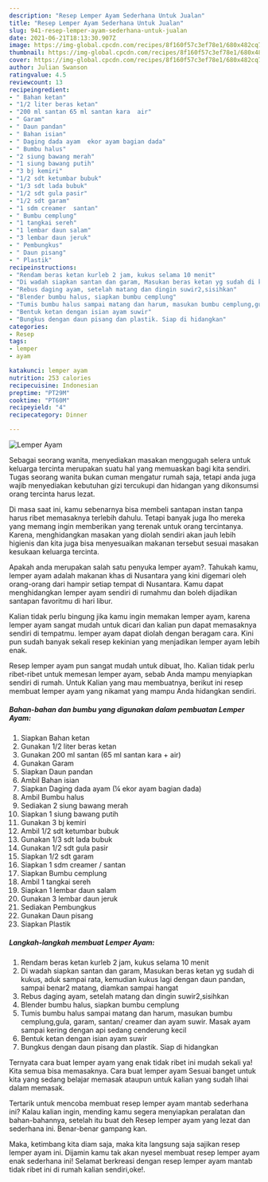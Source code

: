 ```yaml
---
description: "Resep Lemper Ayam Sederhana Untuk Jualan"
title: "Resep Lemper Ayam Sederhana Untuk Jualan"
slug: 941-resep-lemper-ayam-sederhana-untuk-jualan
date: 2021-06-21T18:13:30.907Z
image: https://img-global.cpcdn.com/recipes/8f160f57c3ef78e1/680x482cq70/lemper-ayam-foto-resep-utama.jpg
thumbnail: https://img-global.cpcdn.com/recipes/8f160f57c3ef78e1/680x482cq70/lemper-ayam-foto-resep-utama.jpg
cover: https://img-global.cpcdn.com/recipes/8f160f57c3ef78e1/680x482cq70/lemper-ayam-foto-resep-utama.jpg
author: Julian Swanson
ratingvalue: 4.5
reviewcount: 13
recipeingredient:
- " Bahan ketan"
- "1/2 liter beras ketan"
- "200 ml santan 65 ml santan kara  air"
- " Garam"
- " Daun pandan"
- " Bahan isian"
- " Daging dada ayam  ekor ayam bagian dada"
- " Bumbu halus"
- "2 siung bawang merah"
- "1 siung bawang putih"
- "3 bj kemiri"
- "1/2 sdt ketumbar bubuk"
- "1/3 sdt lada bubuk"
- "1/2 sdt gula pasir"
- "1/2 sdt garam"
- "1 sdm creamer  santan"
- " Bumbu cemplung"
- "1 tangkai sereh"
- "1 lembar daun salam"
- "3 lembar daun jeruk"
- " Pembungkus"
- " Daun pisang"
- " Plastik"
recipeinstructions:
- "Rendam beras ketan kurleb 2 jam, kukus selama 10 menit"
- "Di wadah siapkan santan dan garam, Masukan beras ketan yg sudah di kukus, aduk sampai rata, kemudian kukus lagi dengan daun pandan, sampai benar2 matang, diamkan sampai hangat"
- "Rebus daging ayam, setelah matang dan dingin suwir2,sisihkan"
- "Blender bumbu halus, siapkan bumbu cemplung"
- "Tumis bumbu halus sampai matang dan harum, masukan bumbu cemplung,gula, garam, santan/ creamer dan ayam suwir. Masak ayam sampai kering dengan api sedang cenderung kecil"
- "Bentuk ketan dengan isian ayam suwir"
- "Bungkus dengan daun pisang dan plastik. Siap di hidangkan"
categories:
- Resep
tags:
- lemper
- ayam

katakunci: lemper ayam 
nutrition: 253 calories
recipecuisine: Indonesian
preptime: "PT29M"
cooktime: "PT60M"
recipeyield: "4"
recipecategory: Dinner

---
```



![Lemper Ayam](https://img-global.cpcdn.com/recipes/8f160f57c3ef78e1/680x482cq70/lemper-ayam-foto-resep-utama.jpg)

Sebagai seorang wanita, menyediakan masakan menggugah selera untuk keluarga tercinta merupakan suatu hal yang memuaskan bagi kita sendiri. Tugas seorang  wanita bukan cuman mengatur rumah saja, tetapi anda juga wajib menyediakan kebutuhan gizi tercukupi dan hidangan yang dikonsumsi orang tercinta harus lezat.

Di masa  saat ini, kamu sebenarnya bisa membeli santapan instan tanpa harus ribet memasaknya terlebih dahulu. Tetapi banyak juga lho mereka yang memang ingin memberikan yang terenak untuk orang tercintanya. Karena, menghidangkan masakan yang diolah sendiri akan jauh lebih higienis dan kita juga bisa menyesuaikan makanan tersebut sesuai masakan kesukaan keluarga tercinta. 



Apakah anda merupakan salah satu penyuka lemper ayam?. Tahukah kamu, lemper ayam adalah makanan khas di Nusantara yang kini digemari oleh orang-orang dari hampir setiap tempat di Nusantara. Kamu dapat menghidangkan lemper ayam sendiri di rumahmu dan boleh dijadikan santapan favoritmu di hari libur.

Kalian tidak perlu bingung jika kamu ingin memakan lemper ayam, karena lemper ayam sangat mudah untuk dicari dan kalian pun dapat memasaknya sendiri di tempatmu. lemper ayam dapat diolah dengan beragam cara. Kini pun sudah banyak sekali resep kekinian yang menjadikan lemper ayam lebih enak.

Resep lemper ayam pun sangat mudah untuk dibuat, lho. Kalian tidak perlu ribet-ribet untuk memesan lemper ayam, sebab Anda mampu menyiapkan sendiri di rumah. Untuk Kalian yang mau membuatnya, berikut ini resep membuat lemper ayam yang nikamat yang mampu Anda hidangkan sendiri.

<!--inarticleads1-->

##### Bahan-bahan dan bumbu yang digunakan dalam pembuatan Lemper Ayam:

1. Siapkan  Bahan ketan
1. Gunakan 1/2 liter beras ketan
1. Gunakan 200 ml santan (65 ml santan kara + air)
1. Gunakan  Garam
1. Siapkan  Daun pandan
1. Ambil  Bahan isian
1. Siapkan  Daging dada ayam (¼ ekor ayam bagian dada)
1. Ambil  Bumbu halus
1. Sediakan 2 siung bawang merah
1. Siapkan 1 siung bawang putih
1. Gunakan 3 bj kemiri
1. Ambil 1/2 sdt ketumbar bubuk
1. Gunakan 1/3 sdt lada bubuk
1. Gunakan 1/2 sdt gula pasir
1. Siapkan 1/2 sdt garam
1. Siapkan 1 sdm creamer / santan
1. Siapkan  Bumbu cemplung
1. Ambil 1 tangkai sereh
1. Siapkan 1 lembar daun salam
1. Gunakan 3 lembar daun jeruk
1. Sediakan  Pembungkus
1. Gunakan  Daun pisang
1. Siapkan  Plastik




<!--inarticleads2-->

##### Langkah-langkah membuat Lemper Ayam:

1. Rendam beras ketan kurleb 2 jam, kukus selama 10 menit
1. Di wadah siapkan santan dan garam, Masukan beras ketan yg sudah di kukus, aduk sampai rata, kemudian kukus lagi dengan daun pandan, sampai benar2 matang, diamkan sampai hangat
1. Rebus daging ayam, setelah matang dan dingin suwir2,sisihkan
1. Blender bumbu halus, siapkan bumbu cemplung
1. Tumis bumbu halus sampai matang dan harum, masukan bumbu cemplung,gula, garam, santan/ creamer dan ayam suwir. Masak ayam sampai kering dengan api sedang cenderung kecil
1. Bentuk ketan dengan isian ayam suwir
1. Bungkus dengan daun pisang dan plastik. Siap di hidangkan




Ternyata cara buat lemper ayam yang enak tidak ribet ini mudah sekali ya! Kita semua bisa memasaknya. Cara buat lemper ayam Sesuai banget untuk kita yang sedang belajar memasak ataupun untuk kalian yang sudah lihai dalam memasak.

Tertarik untuk mencoba membuat resep lemper ayam mantab sederhana ini? Kalau kalian ingin, mending kamu segera menyiapkan peralatan dan bahan-bahannya, setelah itu buat deh Resep lemper ayam yang lezat dan sederhana ini. Benar-benar gampang kan. 

Maka, ketimbang kita diam saja, maka kita langsung saja sajikan resep lemper ayam ini. Dijamin kamu tak akan nyesel membuat resep lemper ayam enak sederhana ini! Selamat berkreasi dengan resep lemper ayam mantab tidak ribet ini di rumah kalian sendiri,oke!.

